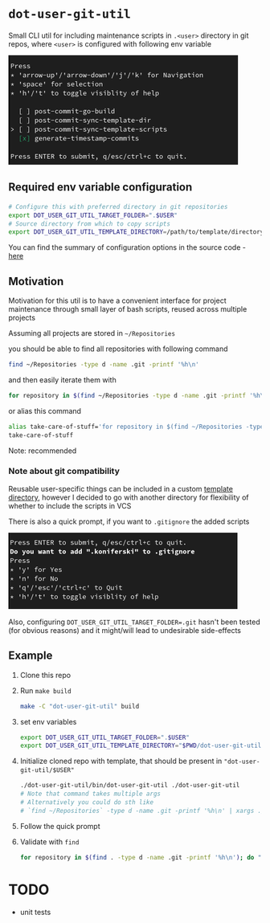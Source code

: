 # `dot-user-git-util`

Small CLI util for including maintenance scripts in `.<user>` directory in git repos, where `<user>` is configured with following env variable

![Prompt](./resources/pick-scripts-prompt.png)

## Required env variable configuration

```sh
# Configure this with preferred directory in git repositories
export DOT_USER_GIT_UTIL_TARGET_FOLDER=".$USER"
# Source directory from which to copy scripts
export DOT_USER_GIT_UTIL_TEMPLATE_DIRECTORY=/path/to/template/directory
```

You can find the summary of configuration options in the source code - [here](./config.go)

## Motivation

Motivation for this util is to have a convenient interface for project maintenance through small layer of bash scripts, reused across multiple projects

Assuming all projects are stored in `~/Repositories`

you should be able to find all repositories with following command

```sh
find ~/Repositories -type d -name .git -printf '%h\n'
```

and then easily iterate them with

```sh
for repository in $(find ~/Repositories -type d -name .git -printf '%h\n'); do "$repository/.$USER/my-custom-script.sh"; done
```

or alias this command

```sh
alias take-care-of-stuff='for repository in $(find ~/Repositories -type d -name .git -printf "%h\n"); do echo "$repository/.$USER/my-custom-script.sh"; done'
take-care-of-stuff
```

Note: recommended

### Note about git compatibility

Reusable user-specific things can be included in a custom [template directory](https://git-scm.com/docs/git-init#_template_directory), however I decided to go with another directory for flexibility of whether to include the scripts in VCS

There is also a quick prompt, if you want to `.gitignore` the added scripts

![Gitignore prompt](./resources/gitignore-prompt.png)

Also, configuring `DOT_USER_GIT_UTIL_TARGET_FOLDER=.git` hasn't been tested (for obvious reasons) and it might/will lead to undesirable side-effects

## Example

1. Clone this repo
2. Run `make build`

    ```sh
    make -C "dot-user-git-util" build
    ```

3. set env variables

    ```sh
    export DOT_USER_GIT_UTIL_TARGET_FOLDER=".$USER"
    export DOT_USER_GIT_UTIL_TEMPLATE_DIRECTORY="$PWD/dot-user-git-util/example-template"
    ```

4. Initialize cloned repo with template, that should be present in `"dot-user-git-util/$USER"`

    ```sh
    ./dot-user-git-util/bin/dot-user-git-util ./dot-user-git-util
    # Note that command takes multiple args
    # Alternatively you could do sth like
    # `find ~/Repositories` -type d -name .git -printf '%h\n' | xargs ./dot-user-git-util/bin/dot-user-git-util
    ```

5. Follow the quick prompt
6. Validate with `find`

    ```sh
    for repository in $(find . -type d -name .git -printf '%h\n'); do "$repository/$DOT_USER_GIT_UTIL_TARGET_FOLDER/hello"; done
    ```

# TODO

- unit tests
